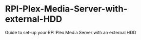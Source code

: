 # RPI-Plex-Media-Server-with-external-HDD
Guide to set-up your RPI Plex Media Server with an external HDD
